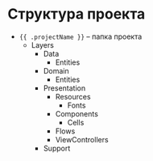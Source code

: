 # Структура проекта
- `{{ .projectName }}` – папка проекта
  - Layers
    - Data
      - Entities
    - Domain
      - Entities
    - Presentation
      - Resources
        - Fonts
      - Components
        - Cells
      - Flows
      - ViewControllers
    - Support
